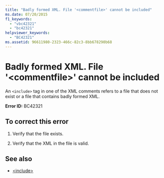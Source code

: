 ```yaml
---
title: "Badly formed XML. File '<commentfile>' cannot be included"
ms.date: 07/20/2015
f1_keywords: 
  - "vbc42321"
  - "bc42321"
helpviewer_keywords: 
  - "BC42321"
ms.assetid: 96611980-2323-466c-82c3-8bb678290b68
---
```

# Badly formed XML. File '\<commentfile>' cannot be included
An `<include>` tag in one of the XML comments refers to a file that does not exist or a file that contains badly formed XML.  
  
 **Error ID:** BC42321  
  
## To correct this error  
  
1. Verify that the file exists.  
  
2. Verify that the XML in the file is valid.  
  
## See also

- [\<include>](../language-reference/xmldoc/include.md)
